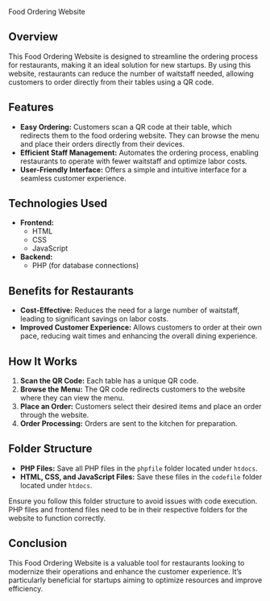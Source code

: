 Food Ordering Website

## Overview
This Food Ordering Website is designed to streamline the ordering process for restaurants, making it an ideal solution for new startups. By using this website, restaurants can reduce the number of waitstaff needed, allowing customers to order directly from their tables using a QR code.

## Features
- **Easy Ordering:** Customers scan a QR code at their table, which redirects them to the food ordering website. They can browse the menu and place their orders directly from their devices.
- **Efficient Staff Management:** Automates the ordering process, enabling restaurants to operate with fewer waitstaff and optimize labor costs.
- **User-Friendly Interface:** Offers a simple and intuitive interface for a seamless customer experience.

## Technologies Used
- **Frontend:** 
  - HTML
  - CSS
  - JavaScript
- **Backend:**
  - PHP (for database connections)

## Benefits for Restaurants
- **Cost-Effective:** Reduces the need for a large number of waitstaff, leading to significant savings on labor costs.
- **Improved Customer Experience:** Allows customers to order at their own pace, reducing wait times and enhancing the overall dining experience.

## How It Works
1. **Scan the QR Code:** Each table has a unique QR code.
2. **Browse the Menu:** The QR code redirects customers to the website where they can view the menu.
3. **Place an Order:** Customers select their desired items and place an order through the website.
4. **Order Processing:** Orders are sent to the kitchen for preparation.

## Folder Structure
- **PHP Files:** Save all PHP files in the `phpfile` folder located under `htdocs`.
- **HTML, CSS, and JavaScript Files:** Save these files in the `codefile` folder located under `htdocs`.

Ensure you follow this folder structure to avoid issues with code execution. PHP files and frontend files need to be in their respective folders for the website to function correctly.

## Conclusion
This Food Ordering Website is a valuable tool for restaurants looking to modernize their operations and enhance the customer experience. It’s particularly beneficial for startups aiming to optimize resources and improve efficiency.

